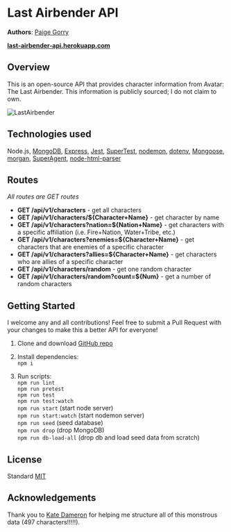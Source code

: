 # Last Airbender API

**Authors**: [Paige Gorry](https://github.com/paigeegorry)

**[last-airbender-api.herokuapp.com](https://last-airbender-api.herokuapp.com)**

## Overview
This is an open-source API that provides character information from Avatar: The Last Airbender. This information is publicly sourced; I do not claim to own. 

![LastAirbender](https://res.cloudinary.com/dkrup6iyl/image/upload/v1558546077/Screen_Shot_2019-05-22_at_10.27.23_AM.png)

## Technologies used
Node.js, [MongoDB](https://www.mongodb.com/what-is-mongodb), [Express](https://www.npmjs.com/package/express), [Jest](https://www.npmjs.com/package/jest), [SuperTest](https://www.npmjs.com/package/supertest), [nodemon](https://www.npmjs.com/package/nodemon), [dotenv](https://www.npmjs.com/package/dotenv), [Mongoose](https://www.npmjs.com/package/mongoose), [morgan](https://www.npmjs.com/package/morgan), [SuperAgent](https://www.npmjs.com/package/superagent), [node-html-parser](https://www.npmjs.com/package/node-html-parser)

## Routes
_All routes are GET routes_
* **GET /api/v1/characters** - get all characters
* **GET /api/v1/characters/${Character+Name}** - get character by name
* **GET /api/v1/characters?nation=${Nation+Name}** - get characters with a specific affiliation 
(i.e. Fire+Nation, Water+Tribe, etc.)
* **GET /api/v1/characters?enemies=${Character+Name}** - get characters that are enemies of a specific character
* **GET /api/v1/characters?allies=${Character+Name}** - get characters who are allies of a specific character
* **GET /api/v1/characters/random** - get one random character
* **GET /api/v1/characters/random?count=${Num}** - get a number of random characters


## Getting Started
I welcome any and all contributions! Feel free to submit a Pull Request with your changes to make this a better API for everyone! 

1. Clone and download [GitHub repo](https://github.com/paigeegorry/last-airbender-api)
1. Install dependencies:\
`npm i`

3. Run scripts:\
`npm run lint`\
`npm run pretest`\
`npm run test`\
`npm run test:watch`\
`npm run start` (start node server)\
`npm run start:watch` (start nodemon server)\
`npm run seed` (seed database)\
`npm run drop` (drop MongoDB)\
`npm run db-load-all` (drop db and load seed data from scratch)

## License
Standard [MIT](/LICENSE.md)

## Acknowledgements
Thank you to [Kate Dameron](https://github.com/Katedam) for helping me structure all of this monstrous data (497 characters!!!!!).
